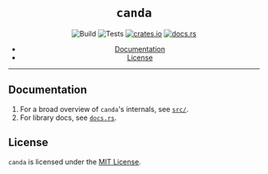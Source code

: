 <div align="center">

# `canda`
![Build](https://github.com/hinto-janai/canda/actions/workflows/build.yml/badge.svg) ![Tests](https://github.com/hinto-janai/canda/actions/workflows/test.yml/badge.svg) [![crates.io](https://img.shields.io/crates/v/canda.svg)](https://crates.io/crates/canda) [![docs.rs](https://docs.rs/canda/badge.svg)](https://docs.rs/canda)

* [Documentation](#Documentation)
* [License](#License)

</div>

---

## Documentation
1. For a broad overview of `canda`'s internals, see [`src/`](https://github.com/hinto-janai/canda/tree/main/src).
2. For library docs, see [`docs.rs`](https://docs.rs/canda).

## License
`canda` is licensed under the [MIT License](https://github.com/hinto-janai/canda/blob/main/LICENSE).
